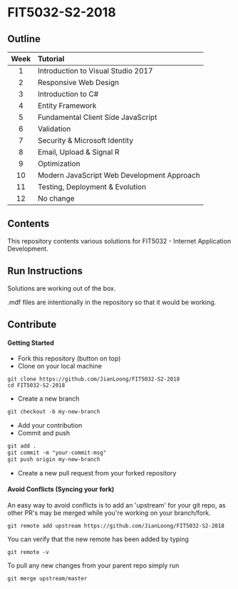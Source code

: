 # FIT5032-S2-2018

## Outline

| Week | Tutorial                                   |
|:----:|:-------------------------------------------|
|  1   | Introduction to Visual Studio 2017         |
|  2   | Responsive Web Design                      |
|  3   | Introduction to C#                         |
|  4   | Entity Framework                           |
|  5   | Fundamental Client Side JavaScript         |
|  6   | Validation                                 |
|  7   | Security & Microsoft Identity              |
|  8   | Email, Upload & Signal R                   |
|  9   | Optimization                               |
|  10  | Modern JavaScript Web Development Approach |
|  11  | Testing, Deployment & Evolution            |
|  12  | No change                                  |

## Contents

This repository contents various solutions for FIT5032 - Internet Application Development.

## Run Instructions

Solutions are working out of the box. 

.mdf files are intentionally in the repository so that it would be working.

## Contribute

#### Getting Started

- Fork this repository (button on top)
- Clone on your local machine

```terminal
git clone https://github.com/JianLoong/FIT5032-S2-2018
cd FIT5032-S2-2018
```

- Create a new branch

```markdown
git checkout -b my-new-branch
```
- Add your contribution
- Commit and push

```markdown
git add .
git commit -m "your-commit-msg"
git push origin my-new-branch
```

- Create a new pull request from your forked repository


#### Avoid Conflicts (Syncing your fork)

An easy way to avoid conflicts is to add an 'upstream' for your git repo, as other PR's may be merged while you're working on your branch/fork.   

```terminal
git remote add upstream https://github.com/JianLoong/FIT5032-S2-2018
```

You can verify that the new remote has been added by typing
```terminal
git remote -v
```

To pull any new changes from your parent repo simply run
```terminal
git merge upstream/master
```
